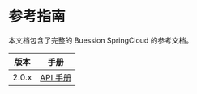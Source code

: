 # 参考指南


本文档包含了完整的 Buession SpringCloud 的参考文档。

|  版本   | 手册  |
|  ----  | ----  |
| 2.0.x  | [API 手册](2.0/index.html) |